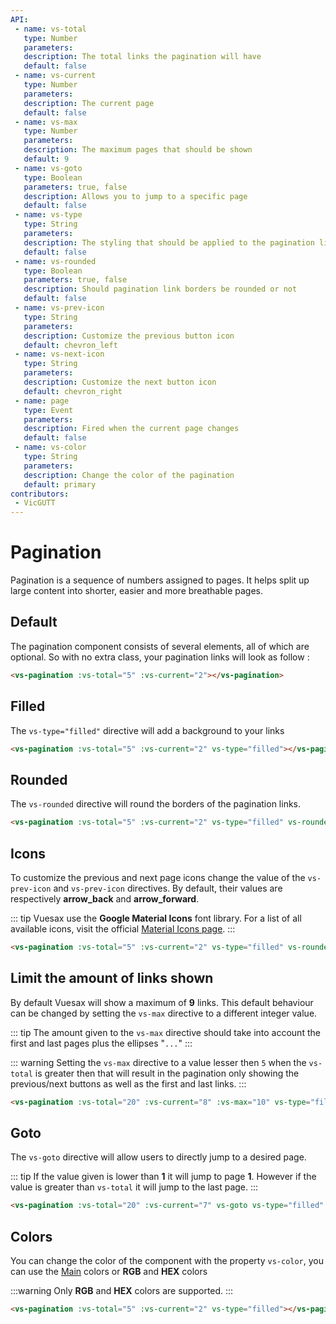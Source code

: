 ```yaml
---
API:
 - name: vs-total
   type: Number
   parameters:
   description: The total links the pagination will have
   default: false
 - name: vs-current
   type: Number
   parameters:
   description: The current page
   default: false
 - name: vs-max
   type: Number
   parameters:
   description: The maximum pages that should be shown
   default: 9
 - name: vs-goto
   type: Boolean
   parameters: true, false
   description: Allows you to jump to a specific page
   default: false
 - name: vs-type
   type: String
   parameters:
   description: The styling that should be applied to the pagination links
   default: false
 - name: vs-rounded
   type: Boolean
   parameters: true, false
   description: Should pagination link borders be rounded or not
   default: false
 - name: vs-prev-icon
   type: String
   parameters:
   description: Customize the previous button icon
   default: chevron_left
 - name: vs-next-icon
   type: String
   parameters:
   description: Customize the next button icon
   default: chevron_right
 - name: page
   type: Event
   parameters:
   description: Fired when the current page changes
   default: false
 - name: vs-color
   type: String
   parameters:
   description: Change the color of the pagination
   default: primary
contributors:
 - VicGUTT
---
```


# Pagination <!--#new-->

<box header>

  Pagination is a sequence of numbers assigned to pages. It helps split up large content into shorter, easier and more breathable pages.

</box>


<box>

## Default

The pagination component consists of several elements, all of which are optional. So with no extra class, your pagination links will look as follow :

<vuecode md center>
<div slot="demo">
<vs-pagination :vs-total="5" :vs-current="2"></vs-pagination>
</div>
<div slot="code">

```html
<vs-pagination :vs-total="5" :vs-current="2"></vs-pagination>
```

</div>
</vuecode>
</box>


<box>

## Filled

The `vs-type="filled"` directive will add a background to your links

<vuecode md center>
<div slot="demo">
<vs-pagination :vs-total="5" :vs-current="2" vs-type="filled"></vs-pagination>
</div>
<div slot="code">

```html
<vs-pagination :vs-total="5" :vs-current="2" vs-type="filled"></vs-pagination>
```

</div>
</vuecode>
</box>


<box>

## Rounded

The `vs-rounded` directive will round the borders of the pagination links.

<vuecode md center>
<div slot="demo">
<vs-pagination :vs-total="5" :vs-current="2" vs-type="filled" vs-rounded></vs-pagination>
</div>
<div slot="code">

```html
<vs-pagination :vs-total="5" :vs-current="2" vs-type="filled" vs-rounded></vs-pagination>
```

</div>
</vuecode>
</box>


<box>

## Icons

To customize the previous and next page icons change the value of the `vs-prev-icon` and `vs-prev-icon` directives.
By default, their values are respectively **arrow_back** and **arrow_forward**.

::: tip
Vuesax use the **Google Material Icons** font library. For a list of all available icons, visit the official [Material Icons page](https://material.io/icons/).
:::

<vuecode md center>
<div slot="demo">
<vs-pagination :vs-total="5" :vs-current="2" vs-type="filled" vs-rounded vs-prev-icon="arrow_back" vs-next-icon="arrow_forward"></vs-pagination>
</div>
<div slot="code">

```html
<vs-pagination :vs-total="5" :vs-current="2" vs-type="filled" vs-rounded vs-prev-icon="arrow_back" vs-next-icon="arrow_forward"></vs-pagination>
```

</div>
</vuecode>
</box>


<box>

## Limit the amount of links shown

By default Vuesax will show a maximum of **9** links. This default behaviour can be changed by setting the `vs-max` directive to a different integer value.

::: tip
The amount given to the `vs-max` directive should take into account the first and last pages plus the ellipses "`...`"
:::

::: warning
Setting the `vs-max` directive to a value lesser then `5` when the `vs-total` is greater then that will result in the pagination only showing the previous/next buttons as well as the first and last links.
:::

<vuecode md center>
<div slot="demo">
<vs-pagination :vs-total="20" :vs-current="8" :vs-max="10" vs-type="filled" vs-rounded></vs-pagination>
</div>
<div slot="code">

```html
<vs-pagination :vs-total="20" :vs-current="8" :vs-max="10" vs-type="filled" vs-rounded></vs-pagination>
```

</div>
</vuecode>
</box>


<box>

## Goto

The `vs-goto` directive will allow users to directly jump to a desired page.

::: tip
If the value given is lower than **1** it will jump to page **1**. However if the value is greater than `vs-total` it will jump to the last page.
:::

<vuecode md center>
<div slot="demo">
<vs-pagination :vs-total="20" :vs-current="7" vs-goto vs-type="filled" vs-rounded></vs-pagination>
</div>
<div slot="code">

```html
<vs-pagination :vs-total="20" :vs-current="7" vs-goto vs-type="filled" vs-rounded></vs-pagination>
```

</div>
</vuecode>
</box>

<box>

## Colors

You can change the color of the component with the property `vs-color`, you can use the [Main](/theme/) colors or **RGB** and **HEX** colors

:::warning
  Only **RGB** and **HEX** colors are supported.
:::

<vuecode md>
<div slot="demo">
<Demos-Pagination-Colors />
</div>
<div slot="code">

```html
<vs-pagination :vs-total="5" :vs-current="2" vs-type="filled"></vs-pagination>
```

</div>
</vuecode>
</box>
